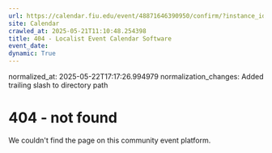 ```yaml
---
url: https://calendar.fiu.edu/event/48871646390950/confirm/?instance_id=49163433526610&return=https%3A%2F%2Fcalendar.fiu.edu%2F
site: Calendar
crawled_at: 2025-05-21T11:10:48.254398
title: 404 - Localist Event Calendar Software
event_date: 
dynamic: True
---
```

normalized_at: 2025-05-22T17:17:26.994979
normalization_changes: Added trailing slash to directory path

# 404 - not found
We couldn't find the page on this community event platform.
